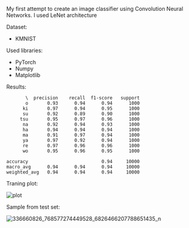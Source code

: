 My first attempt to create an image classifier using Convolution Neural Networks. I used LeNet architecture

Dataset:
- KMNIST

Used libraries:
- PyTorch
- Numpy
- Matplotlib

Results:

           \  precision    recall  f1-score   support
           o       0.93      0.94      0.94      1000
          ki       0.97      0.94      0.95      1000
          su       0.92      0.89      0.90      1000
         tsu       0.95      0.97      0.96      1000
          na       0.92      0.94      0.93      1000
          ha       0.94      0.94      0.94      1000
          ma       0.91      0.97      0.94      1000
          ya       0.97      0.92      0.94      1000
          re       0.97      0.96      0.96      1000
          wo       0.95      0.96      0.95      1000

    accuracy                           0.94     10000
    macro_avg      0.94      0.94      0.94     10000
    weighted_avg   0.94      0.94      0.94     10000

Traning plot:

![plot](https://user-images.githubusercontent.com/45041977/228349852-58df18cc-4c90-4cca-abd2-2d0acf8ab041.png)

Sample from test set:

![336660826_768577274449528_6826466207788651435_n](https://user-images.githubusercontent.com/45041977/230396047-30d2334c-0a4e-4783-9fbc-389adf363b6c.png)
